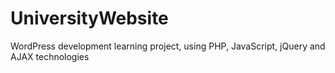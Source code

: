 # UniversityWebsite
WordPress development learning project, using PHP, JavaScript, jQuery and AJAX technologies
